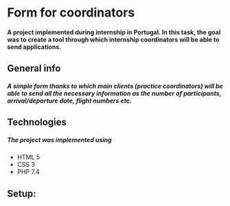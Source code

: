 # Form for coordinators
#### A project implemented during internship in Portugal. In this task, the goal was to create a tool through which internship coordinators will be able to send applications.

## General info
##### A simple form thanks to which main clients (practice coordinators) will be able to send all the necessary information as the number of participants, arrival/departure date, flight numbers etc.

## Technologies
##### The project was implemented using 
* HTML 5
* CSS 3
* PHP 7.4

## Setup:
##### 
